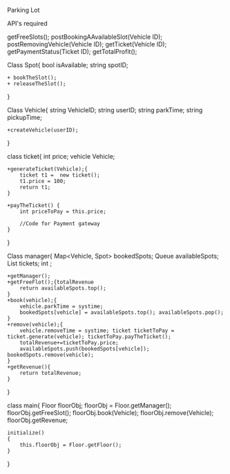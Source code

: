 Parking Lot

API's required

getFreeSlots();
postBookingAAvailableSlot(Vehicle ID);
postRemovingVehicle(Vehicle ID);
getTicket(Vehicle ID);
getPaymentStatus(Ticket ID);
getTotalProfit();

Class Spot{
    bool isAvailable;
    string spotID;

    + bookTheSlot();
    + releaseTheSlot();
}

Class Vehicle{
    string VehicleID;
    string userID;
    string parkTime;
    string pickupTime;

    +createVehicle(userID);
}

class ticket{
    int price;
    vehicle Vehicle;

    +generateTicket(Vehicle);{
        ticket t1 =  new ticket();
        t1.price = 100;
        return t1;
    }
    
    +payTheTicket() {
        int priceToPay = this.price;

        //Code for Payment gateway
    }
}

Class manager{
    Map<Vehicle, Spot> bookedSpots;
    Queue<Spot> availableSpots;
    List<ticket> tickets;
    int ;

    +getManager();
    +getFreeFlot();{totalRevenue
        return availableSpots.top();
    }
    +book(vehicle);{
        vehicle.parkTime = systime;
        bookedSpots[vehicle] = availableSpots.top(); availableSpots.pop();
    }
    +remove(vehicle);{
        vehicle.removeTime = systime; ticket ticketToPay = ticket.generate(vehicle); ticketToPay.payTheTicket(); 
        totalRevenue+=ticketToPay.price; 
        availableSpots.push(bookedSpots[vehicle]); bookedSpots.remove(vehicle);
    } 
    +getRevenue(){
        return totalRevenue;
    }
}

class main{
    Floor floorObj;
    floorObj = Floor.getManager();
    floorObj.getFreeSlot();
    floorObj.book(Vehicle);
    floorObj.remove(Vehicle);
    floorObj.getRevenue;

    initialize()
    {
        this.floorObj = Floor.getFloor();
    }
}

